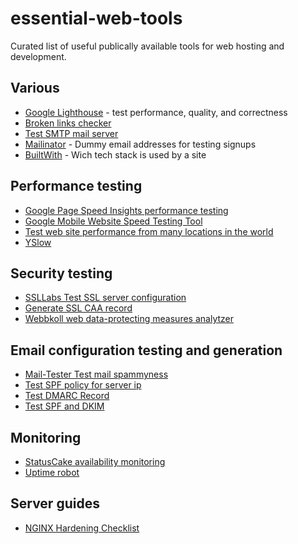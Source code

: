 # essential-web-tools
Curated list of useful publically available tools for web hosting and development.

## Various

* [Google Lighthouse](https://chrome.google.com/webstore/detail/lighthouse/blipmdconlkpinefehnmjammfjpmpbjk) - test performance, quality, and correctness
* [Broken links checker](http://www.brokenlinkcheck.com/broken-links.php)
* [Test SMTP mail server](https://mxtoolbox.com/SuperTool.aspx?action=smtp)
* [Mailinator](https://www.mailinator.com)  - Dummy email addresses for testing signups
* [BuiltWith](https://builtwith.com)  - Wich tech stack is used by a site

## Performance testing
* [Google Page Speed Insights performance testing](https://developers.google.com/speed/pagespeed/insights/)
* [Google Mobile Website Speed Testing Tool](https://testmysite.thinkwithgoogle.com)
* [Test web site performance from many locations in the world](https://www.dotcom-tools.com/web-server-performance-test.aspx)
* [YSlow](http://yslow.org/)

## Security testing
* [SSLLabs Test SSL server configuration](https://www.ssllabs.com/ssltest/)
* [Generate SSL CAA record](https://sslmate.com/labs/caa/)
* [Webbkoll web data-protecting measures analytzer](https://webbkoll.dataskydd.net)

## Email configuration testing and generation
* [Mail-Tester Test mail spammyness](https://www.mail-tester.com/)
* [Test SPF policy for server ip](https://vamsoft.com/support/tools/spf-policy-tester)
* [Test DMARC Record](https://mxtoolbox.com/dmarc.aspx)
* [Test SPF and DKIM](https://www.mail-tester.com/spf-dkim-check)

## Monitoring
* [StatusCake availability monitoring](https://www.statuscake.com/)
* [Uptime robot](https://uptimerobot.com/)

## Server guides
* [NGINX Hardening Checklist](https://www.reddit.com/r/linux/comments/ao6jj4/nginx_hardening_checklist_printable_poster_a_with)
